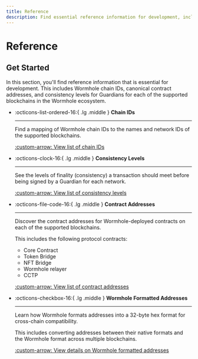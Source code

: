 ```yaml
---
title: Reference
description: Find essential reference information for development, including canonical contract addresses, Wormhole chain IDs, and consistency levels for Guardians.
---
```


# Reference

## Get Started

In this section, you'll find reference information that is essential for development. This includes Wormhole chain IDs, canonical contract addresses, and consistency levels for Guardians for each of the supported blockchains in the Wormhole ecosystem.

<div class="grid cards" markdown>

-   :octicons-list-ordered-16:{ .lg .middle } **Chain IDs**

    ---

    Find a mapping of Wormhole chain IDs to the names and network IDs of the supported blockchains.

    [:custom-arrow: View list of chain IDs](/docs/build/reference/chain-ids/)

-   :octicons-clock-16:{ .lg .middle } **Consistency Levels**

    ---

    See the levels of finality (consistency) a transaction should meet before being signed by a Guardian for each network.

    [:custom-arrow: View list of consistency levels](/docs/build/reference/consistency-levels/)

-   :octicons-file-code-16:{ .lg .middle } **Contract Addresses**

    ---

    Discover the contract addresses for Wormhole-deployed contracts on each of the supported blockchains.

    This includes the following protocol contracts:

    - Core Contract
    - Token Bridge
    - NFT Bridge
    - Wormhole relayer
    - CCTP

    [:custom-arrow: View list of contract addresses](/docs/build/reference/contract-addresses/)

-   :octicons-checkbox-16:{ .lg .middle } **Wormhole Formatted Addresses**

    ---

    Learn how Wormhole formats addresses into a 32-byte hex format for cross-chain compatibility.
    
    This includes converting addresses between their native formats and the Wormhole format across multiple blockchains.

    [:custom-arrow: View details on Wormhole formatted addresses](/docs/build/reference/wormhole-formatted-addresses/)

</div>
